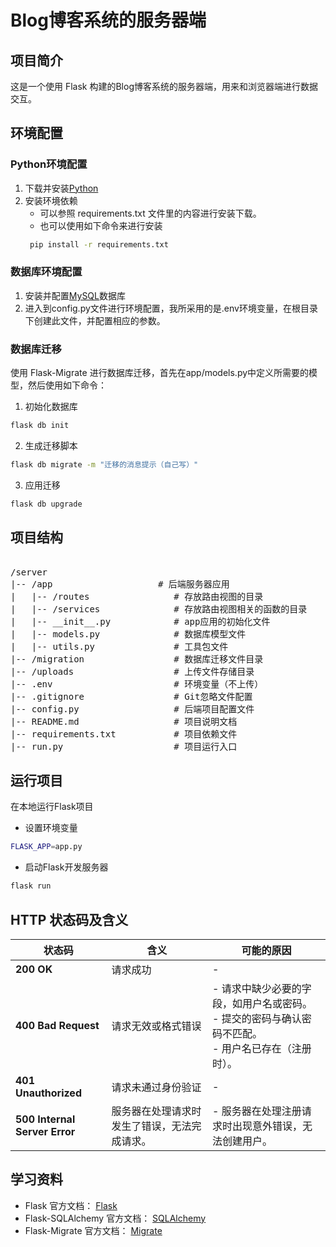 # Blog博客系统的服务器端

## 项目简介

这是一个使用 Flask 构建的Blog博客系统的服务器端，用来和浏览器端进行数据交互。

## 环境配置
### Python环境配置
1. 下载并安装[Python](https://www.python.org/)
2. 安装环境依赖
   - 可以参照 requirements.txt 文件里的内容进行安装下载。
   - 也可以使用如下命令来进行安装
   ```bash
    pip install -r requirements.txt
    ```
### 数据库环境配置
1. 安装并配置[MySQL](https://www.mysql.com/cn/)数据库
2. 进入到config.py文件进行环境配置，我所采用的是.env环境变量，在根目录下创建此文件，并配置相应的参数。


### 数据库迁移
使用 Flask-Migrate 进行数据库迁移，首先在app/models.py中定义所需要的模型，然后使用如下命令：
1. 初始化数据库
```bash
flask db init
```
2. 生成迁移脚本
```bash
flask db migrate -m "迁移的消息提示（自己写）"
```
3. 应用迁移
```bash
flask db upgrade
```
## 项目结构
<pre> 
/server
|-- /app                    # 后端服务器应用
|   |-- /routes                # 存放路由视图的目录
|   |-- /services              # 存放路由视图相关的函数的目录
|   |-- __init__.py            # app应用的初始化文件
|   |-- models.py              # 数据库模型文件
|   |-- utils.py               # 工具包文件
|-- /migration                 # 数据库迁移文件目录
|-- /uploads                   # 上传文件存储目录
|-- .env                       # 环境变量（不上传）
|-- .gitignore                 # Git忽略文件配置
|-- config.py                  # 后端项目配置文件
|-- README.md                  # 项目说明文档
|-- requirements.txt           # 项目依赖文件
|-- run.py                     # 项目运行入口
</pre>

## 运行项目
在本地运行Flask项目
- 设置环境变量
```bash
FLASK_APP=app.py
```
- 启动Flask开发服务器
```bash
flask run
```

## HTTP 状态码及含义
| 状态码                           | 含义                     | 可能的原因                                                       |
|-------------------------------|------------------------|-------------------------------------------------------------|
| **200 OK**                    | 请求成功                   | -                                                           |
| **400 Bad Request**           | 请求无效或格式错误              | - 请求中缺少必要的字段，如用户名或密码。<br>- 提交的密码与确认密码不匹配。<br>- 用户名已存在（注册时）。 |
| **401 Unauthorized**          | 请求未通过身份验证              | -                                                           |
| **500 Internal Server Error** | 服务器在处理请求时发生了错误，无法完成请求。 | - 服务器在处理注册请求时出现意外错误，无法创建用户。                                 |


## 学习资料
- Flask 官方文档： [Flask](https://www.osgeo.cn/flask/)
- Flask-SQLAlchemy 官方文档： [SQLAlchemy](http://www.pythondoc.com/flask-sqlalchemy/)
- Flask-Migrate 官方文档： [Migrate](https://flask-migrate.readthedocs.io/en/latest/)


